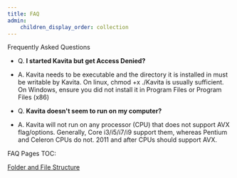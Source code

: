 ```yaml
---
title: FAQ
admin:
    children_display_order: collection
---
```


Frequently Asked Questions

* Q. **I started Kavita but get Access Denied?** 
* A. Kavita needs to be executable and the directory it is installed in must be writable by Kavita. On linux, chmod +x ./Kavita is usually sufficient. On Windows, ensure you did not install it in Program Files or Program Files (x86)

* Q. **Kavita doesn't seem to run on my computer?**
* A. Kavita will not run on any processor (CPU) that does not support AVX flag/options. Generally, Core i3/i5/i7/i9 support them, whereas Pentium and Celeron CPUs do not. 2011 and after CPUs should support AVX.

FAQ Pages TOC:

[Folder and File Structure](https://wiki.kavitareader.com/faq/folders-and-file-structure)